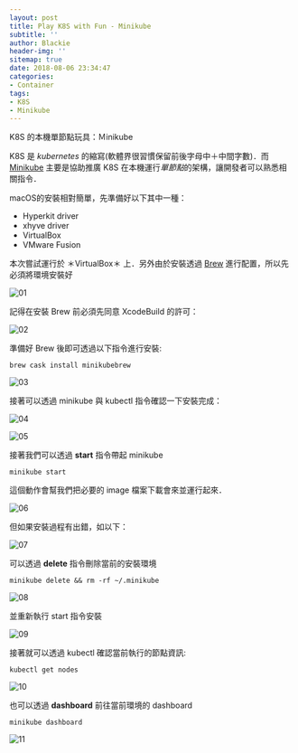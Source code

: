 ```yaml
---
layout: post
title: Play K8S with Fun - Minikube
subtitle: ''
author: Blackie
header-img: ''
sitemap: true
date: 2018-08-06 23:34:47
categories:
- Container
tags:
- K8S
- Minikube
---
```


K8S 的本機單節點玩具：Ｍinikube

<!-- More -->

K8S 是 *kubernetes* 的縮寫(軟體界很習慣保留前後字母中＋中間字數)．而 [Minikube](https://github.com/kubernetes/minikube) 主要是協助推廣 K8S 在本機運行*單節點*的架構，讓開發者可以熟悉相關指令．


macOS的安裝相對簡單，先準備好以下其中一種：

- Hyperkit driver
- xhyve driver
- VirtualBox
- VMware Fusion

本次嘗試運行於 ＊VirtualBox＊ 上．另外由於安裝透過 [Brew](https://brew.sh/index_zh-tw) 進行配置，所以先必須將環境安裝好

![01](01.png)

記得在安裝 Brew 前必須先同意 XcodeBuild 的許可：

![02](02.png)

準備好 Brew 後即可透過以下指令進行安裝:

    brew cask install minikubebrew

![03](03.png)

接著可以透過 minikube 與 kubectl 指令確認一下安裝完成：

![04](04.png)

![05](05.png)

接著我們可以透過 **start** 指令帶起 minikube

    minikube start

這個動作會幫我們把必要的 image 檔案下載會來並運行起來．

![06](06.png)

但如果安裝過程有出錯，如以下：

![07](07.png)


可以透過 **delete** 指令刪除當前的安裝環境

    minikube delete && rm -rf ~/.minikube

![08](08.png)

並重新執行 start 指令安裝

![09](09.png)

接著就可以透過 kubectl 確認當前執行的節點資訊:

    kubectl get nodes

![10](10.png)

也可以透過 **dashboard** 前往當前環境的 dashboard

    minikube dashboard

![11](11.png)